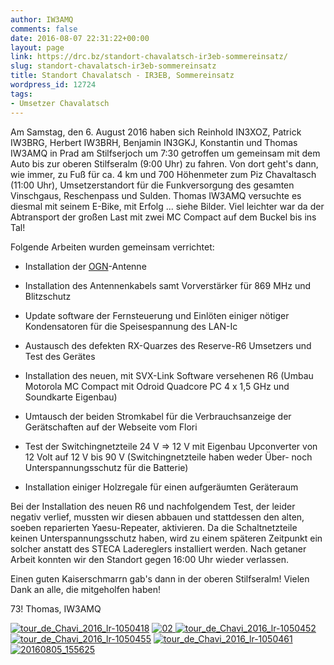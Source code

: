 ```yaml
---
author: IW3AMQ
comments: false
date: 2016-08-07 22:31:22+00:00
layout: page
link: https://drc.bz/standort-chavalatsch-ir3eb-sommereinsatz/
slug: standort-chavalatsch-ir3eb-sommereinsatz
title: Standort Chavalatsch - IR3EB, Sommereinsatz
wordpress_id: 12724
tags:
- Umsetzer Chavalatsch
---
```


Am Samstag, den 6. August 2016 haben sich Reinhold IN3XOZ, Patrick IW3BRG, Herbert IW3BRH, Benjamin IN3GKJ, Konstantin und Thomas IW3AMQ in Prad am Stilfserjoch um 7:30 getroffen um gemeinsam mit dem Auto bis zur oberen Stilfseralm (9:00 Uhr) zu fahren. Von dort geht's dann, wie immer, zu Fuß für ca. 4 km und 700 Höhenmeter zum Piz Chavaltasch (11:00 Uhr), Umsetzerstandort für die Funkversorgung des gesamten Vinschgaus, Reschenpass und Sulden. Thomas IW3AMQ versuchte es diesmal mit seinem E-Bike, mit Erfolg ... siehe Bilder. Viel leichter war da der Abtransport der großen Last mit zwei MC Compact auf dem Buckel bis ins Tal!

Folgende Arbeiten wurden gemeinsam verrichtet:



	
  * Installation der [OGN](http://wiki.glidernet.org/)-Antenne

	
  * Installation des Antennenkabels samt Vorverstärker für 869 MHz und Blitzschutz

	
  * Update software der Fernsteuerung und Einlöten einiger nötiger Kondensatoren für die Speisespannung des LAN-Ic

	
  * Austausch des defekten RX-Quarzes des Reserve-R6 Umsetzers und Test des Gerätes

	
  * Installation des neuen, mit SVX-Link Software versehenen R6 (Umbau Motorola MC Compact mit Odroid Quadcore PC 4 x 1,5 GHz und Soundkarte Eigenbau)

	
  * Umtausch der beiden Stromkabel für die Verbrauchsanzeige der Gerätschaften auf der Webseite vom Flori

	
  * Test der Switchingnetzteile 24 V => 12 V mit Eigenbau Upconverter von 12 Volt auf 12 V bis 90 V (Switchingnetzteile haben weder Über- noch Unterspannungsschutz für die Batterie)

	
  * Installation einiger Holzregale für einen aufgeräumten Geräteraum


Bei der Installation des neuen R6 und nachfolgendem Test, der leider negativ verlief, mussten wir diesen abbauen und stattdessen den alten, soeben reparierten Yaesu-Repeater, aktivieren. Da die Schaltnetzteile keinen Unterspannungsschutz haben, wird zu einem späteren Zeitpunkt ein solcher anstatt des STECA Ladereglers installiert werden. Nach getaner Arbeit konnten wir den Standort gegen 16:00 Uhr wieder verlassen.

Einen guten Kaiserschmarrn gab's dann in der oberen Stilfseralm! Vielen Dank an alle, die mitgeholfen haben!

73! Thomas, IW3AMQ

[![tour_de_Chavi_2016_lr-1050418](https://drc.bz/wp-content/uploads/2016/08/tour_de_Chavi_2016_lr-1050418-200x300.jpg)](https://drc.bz/wp-content/uploads/2016/08/tour_de_Chavi_2016_lr-1050418.jpg) [![02](https://drc.bz/wp-content/uploads/2016/08/02-169x300.jpg) ](https://drc.bz/wp-content/uploads/2016/08/02.jpg)[![tour_de_Chavi_2016_lr-1050452](https://drc.bz/wp-content/uploads/2016/08/tour_de_Chavi_2016_lr-1050452-300x200.jpg)](https://drc.bz/wp-content/uploads/2016/08/tour_de_Chavi_2016_lr-1050452.jpg) [![tour_de_Chavi_2016_lr-1050455](https://drc.bz/wp-content/uploads/2016/08/tour_de_Chavi_2016_lr-1050455-300x200.jpg)](https://drc.bz/wp-content/uploads/2016/08/tour_de_Chavi_2016_lr-1050455.jpg) [![tour_de_Chavi_2016_lr-1050461](https://drc.bz/wp-content/uploads/2016/08/tour_de_Chavi_2016_lr-1050461-300x200.jpg) ](https://drc.bz/wp-content/uploads/2016/08/tour_de_Chavi_2016_lr-1050461.jpg)[![20160805_155625](https://drc.bz/wp-content/uploads/2016/08/20160805_155625-300x225.jpg) ](https://drc.bz/wp-content/uploads/2016/08/20160805_155625.jpg)
